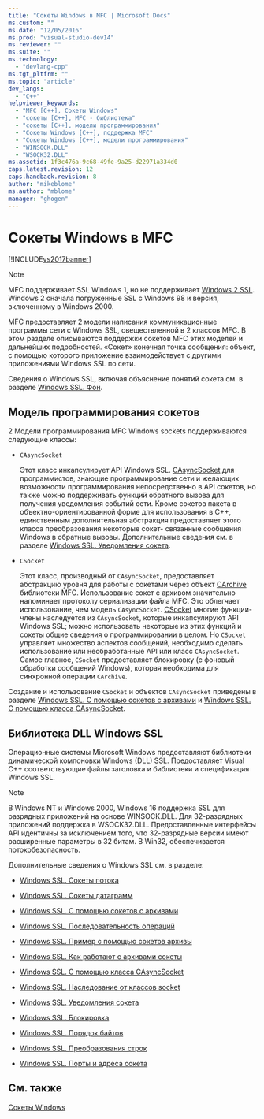 ```yaml
---
title: "Сокеты Windows в MFC | Microsoft Docs"
ms.custom: ""
ms.date: "12/05/2016"
ms.prod: "visual-studio-dev14"
ms.reviewer: ""
ms.suite: ""
ms.technology: 
  - "devlang-cpp"
ms.tgt_pltfrm: ""
ms.topic: "article"
dev_langs: 
  - "C++"
helpviewer_keywords: 
  - "MFC [C++], Сокеты Windows"
  - "сокеты [C++], MFC - библиотека"
  - "сокеты [C++], модели программирования"
  - "Сокеты Windows [C++], поддержка MFC"
  - "Сокеты Windows [C++], модели программирования"
  - "WINSOCK.DLL"
  - "WSOCK32.DLL"
ms.assetid: 1f3c476a-9c68-49fe-9a25-d22971a334d0
caps.latest.revision: 12
caps.handback.revision: 8
author: "mikeblome"
ms.author: "mblome"
manager: "ghogen"
---
```

# Сокеты Windows в MFC
[!INCLUDE[vs2017banner](../assembler/inline/includes/vs2017banner.md)]

> [!NOTE]
>  MFC поддерживает SSL Windows 1, но не поддерживает [Windows 2 SSL](http://msdn.microsoft.com/library/windows/desktop/ms740673).  Windows 2 сначала погруженные SSL с Windows 98 и версия, включенному в Windows 2000.  
  
 MFC предоставляет 2 модели написания коммуникационные программы сети с Windows SSL, овеществленной в 2 классов MFC.  В этом разделе описываются поддержки сокетов MFC этих моделей и дальнейших подробностей.  «Сокет» конечная точка сообщения: объект, с помощью которого приложение взаимодействует с другими приложениями Windows SSL по сети.  
  
 Сведения о Windows SSL, включая объяснение понятий сокета см. в разделе [Windows SSL. Фон](../mfc/windows-sockets-background.md).  
  
##  <a name="_core_sockets_programming_models"></a> Модель программирования сокетов  
 2 Модели программирования MFC Windows sockets поддерживаются следующие классы:  
  
-   `CAsyncSocket`  
  
     Этот класс инкапсулирует API Windows SSL.  [CAsyncSocket](../Topic/CAsyncSocket%20Class.md) для программистов, знающие программирование сети и желающих возможности программирования непосредственно в API сокетов, но также можно поддерживать функций обратного вызова для получения уведомления событий сети.  Кроме сокетов пакета в объектно\-ориентированной форме для использования в C\+\+, единственным дополнительная абстракция предоставляет этого класса преобразования некоторые сокет\- связанные сообщения Windows в обратные вызовы.  Дополнительные сведения см. в разделе [Windows SSL. Уведомления сокета](../Topic/Windows%20Sockets:%20Socket%20Notifications.md).  
  
-   `CSocket`  
  
     Этот класс, производный от `CAsyncSocket`, предоставляет абстракцию уровня для работы с сокетами через объект [CArchive](../mfc/reference/carchive-class.md) библиотеки MFC.  Использование сокет с архивом значительно напоминает протоколу сериализации файла MFC.  Это облегчает использование, чем модель `CAsyncSocket`.  [CSocket](../mfc/reference/csocket-class.md) многие функции\-члены наследуется из `CAsyncSocket`, которые инкапсулируют API Windows SSL; можно использовать некоторые из этих функций и сокеты общие сведения о программировании в целом.  Но `CSocket` управляет множество аспектов сообщений, необходимо сделать использование или необработанные API или класс `CAsyncSocket`.  Самое главное, `CSocket` предоставляет блокировку \(с фоновый обработки сообщений Windows\), которая необходима для синхронной операции `CArchive`.  
  
 Создание и использование `CSocket` и объектов `CAsyncSocket` приведены в разделе [Windows SSL. С помощью сокетов с архивами](../mfc/windows-sockets-using-sockets-with-archives.md) и [Windows SSL. С помощью класса CAsyncSocket](../mfc/windows-sockets-using-class-casyncsocket.md).  
  
##  <a name="_core_mfc_socket_samples_and_windows_sockets_dlls"></a> Библиотека DLL Windows SSL  
 Операционные системы Microsoft Windows предоставляют библиотеки динамической компоновки Windows \(DLL\) SSL.  Предоставляет Visual C\+\+ соответствующие файлы заголовка и библиотеки и спецификация Windows SSL.  
  
> [!NOTE]
>  В Windows NT и Windows 2000, Windows 16 поддержка SSL для разрядных приложений на основе WINSOCK.DLL.  Для 32\-разрядных приложений поддержка в WSOCK32.DLL.  Предоставленные интерфейсы API идентичны за исключением того, что 32\-разрядные версии имеют расширенные параметры в 32 битам.  В Win32, обеспечивается потокобезопасность.  
  
 Дополнительные сведения о Windows SSL см. в разделе:  
  
-   [Windows SSL. Сокеты потока](../mfc/windows-sockets-stream-sockets.md)  
  
-   [Windows SSL. Сокеты датаграмм](../mfc/windows-sockets-datagram-sockets.md)  
  
-   [Windows SSL. С помощью сокетов с архивами](../mfc/windows-sockets-using-sockets-with-archives.md)  
  
-   [Windows SSL. Последовательность операций](../Topic/Windows%20Sockets:%20Sequence%20of%20Operations.md)  
  
-   [Windows SSL. Пример с помощью сокетов архивы](../mfc/windows-sockets-example-of-sockets-using-archives.md)  
  
-   [Windows SSL. Как работают с архивами сокеты](../mfc/windows-sockets-how-sockets-with-archives-work.md)  
  
-   [Windows SSL. С помощью класса CAsyncSocket](../mfc/windows-sockets-using-class-casyncsocket.md)  
  
-   [Windows SSL. Наследование от классов socket](../mfc/windows-sockets-deriving-from-socket-classes.md)  
  
-   [Windows SSL. Уведомления сокета](../Topic/Windows%20Sockets:%20Socket%20Notifications.md)  
  
-   [Windows SSL. Блокировка](../Topic/Windows%20Sockets:%20Blocking.md)  
  
-   [Windows SSL. Порядок байтов](../mfc/windows-sockets-byte-ordering.md)  
  
-   [Windows SSL. Преобразования строк](../mfc/windows-sockets-converting-strings.md)  
  
-   [Windows SSL. Порты и адреса сокета](../mfc/windows-sockets-ports-and-socket-addresses.md)  
  
## См. также  
 [Сокеты Windows](../mfc/windows-sockets.md)